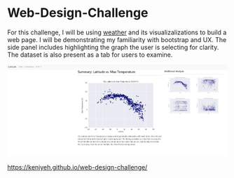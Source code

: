 # Web-Design-Challenge
For this challenge, I will be using [weather](Resources/cities.csv) and its visualizalizations to build a web page.
I will be demonstrating my familiarity with bootstrap and UX. The side panel includes highlighting the graph the user is selecting for clarity.
The dataset is also present as a tab for users to examine.

![landing](Images/web-design-challenge.JPG)


https://kenjyeh.github.io/web-design-challenge/
